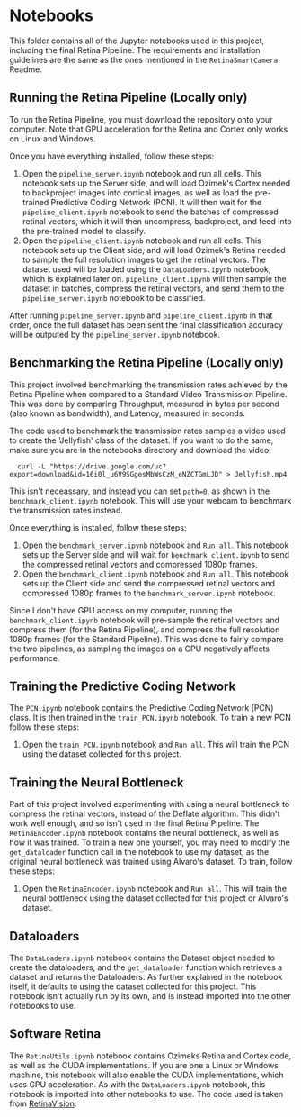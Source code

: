 # Notebooks
This folder contains all of the Jupyter notebooks used in this project, including the final Retina Pipeline. The requirements and installation guidelines are the same as the ones mentioned in the `RetinaSmartCamera` Readme.

## Running the Retina Pipeline (Locally only)

To run the Retina Pipeline, you must download the repository onto your computer. Note that GPU acceleration for the Retina and Cortex only works on Linux and Windows. 

Once you have everything installed, follow these steps:

1.  Open the `pipeline_server.ipynb` notebook and run all cells. This notebook sets up the Server side, and will load Ozimek's Cortex needed to backproject images into cortical images, as well as load the pre-trained Predictive Coding Network (PCN). It will then wait for the `pipeline_client.ipynb` notebook to send the batches of compressed retinal vectors, which it will then uncompress, backproject, and feed into the pre-trained model to classify.
2.  Open the `pipeline_client.ipynb` notebook and run all cells. This notebook sets up the Client side, and will load Ozimek's Retina needed to sample the full resolution images to get the retinal vectors. The dataset used will be loaded using the `DataLoaders.ipynb` notebook, which is explained later on. `pipeline_client.ipynb` will then sample the dataset in batches, compress the retinal vectors, and send them to the `pipeline_server.ipynb` notebook to be classified.

After running `pipeline_server.ipynb` and `pipeline_client.ipynb` in that order, once the full dataset has been sent the final classification accuracy will be outputed by the `pipeline_server.ipynb` notebook.

## Benchmarking the Retina Pipeline (Locally only)
This project involved benchmarking the transmission rates achieved by the Retina Pipeline when compared to a Standard Video Transmission Pipeline. This was done by  comparing Throughput, measured in bytes per second (also known as bandwidth), and Latency, measured in seconds.

The code used to benchmark the transmission rates samples a video used to create the 'Jellyfish' class of the dataset. If you want to do the same, make sure you are in the notebooks directory and download the video: 

      curl -L "https://drive.google.com/uc?export=download&id=16i0l_u6V9SGgesMbWsCzM_eNZCTGmLJD" > Jellyfish.mp4
This isn't neceassary, and instead you can set `path=0`, as shown in the `benchmark_client.ipynb` notebook. This will use your webcam to benchmark the transmission rates instead.

Once everything is installed, follow these steps:
1.  Open the `benchmark_server.ipynb` notebook and `Run all`. This notebook sets up the Server side and will wait for `benchmark_client.ipynb` to send the compressed retinal vectors and compressed 1080p frames.
2.  Open the `benchmark_client.ipynb` notebook and `Run all`. This notebook sets up the Client side and send the compressed retinal vectors and compressed 1080p frames to the `benchmark_server.ipynb` notebook.

Since I don't have GPU access on my computer, running the `benchmark_client.ipynb` notebook will pre-sample the retinal vectors and compress them (for the Retina Pipeline), and compress the full resolution 1080p frames (for the Standard Pipeline). This was done to fairly compare the two pipelines, as sampling the images on a CPU negatively affects performance.

## Training the Predictive Coding Network
The `PCN.ipynb` notebook contains the Predictive Coding Network (PCN) class. It is then trained in the `train_PCN.ipynb` notebook. To train a new PCN follow these steps:
1.  Open the `train_PCN.ipynb` notebook and `Run all`. This will train the PCN using the dataset collected for this project.

## Training the Neural Bottleneck
Part of this project involved experimenting with using a neural bottleneck to compress the retinal vectors, instead of the Deflate algorithm. This didn't work well enough, and so isn't used in the final Retina Pipeline. The `RetinaEncoder.ipynb` notebook contains the neural bottleneck, as well as how it was trained. To train a new one yourself, you may need to modify the `get_dataloader` function call in the notebook to use my dataset, as the original neural bottleneck was trained using Alvaro's dataset. To train, follow these steps:
1.  Open the `RetinaEncoder.ipynb` notebook and `Run all`. This will train the neural bottleneck using the dataset collected for this project or Alvaro's dataset.

## Dataloaders
The `DataLoaders.ipynb` notebook contains the Dataset object needed to create the dataloaders, and the `get_dataloader` function which retrieves a dataset and returns the Dataloaders. As further explained in the notebook itself, it defaults to using the dataset collected for this project. This notebook isn't actually run by its own, and is instead imported into the other notebooks to use.

## Software Retina
The `RetinaUtils.ipynb` notebook contains Ozimeks Retina and Cortex code, as well as the CUDA implementations. If you are one a Linux or Windows machine, this notebook will also enable the CUDA implementations, which uses GPU acceleration. As with the `DataLoaders.ipynb` notebook, this notebook is imported into other notebooks to use. The code used is taken from [RetinaVision](https://github.com/Pozimek/RetinaVision).
